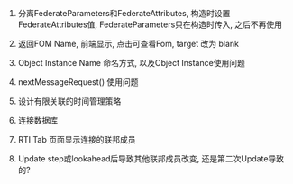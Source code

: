 1. 分离FederateParameters和FederateAttributes, 构造时设置FederateAttributes值, FederateParameters只在构造时传入, 之后不再使用

2. 返回FOM Name, 前端显示, 点击可查看Fom, target 改为 blank

3. Object Instance Name 命名方式, 以及Object Instance使用问题

4. nextMessageRequest() 使用问题

5. 设计有限关联的时间管理策略

6. 连接数据库

7. RTI Tab 页面显示连接的联邦成员

8. Update step或lookahead后导致其他联邦成员改变, 还是第二次Update导致的?
